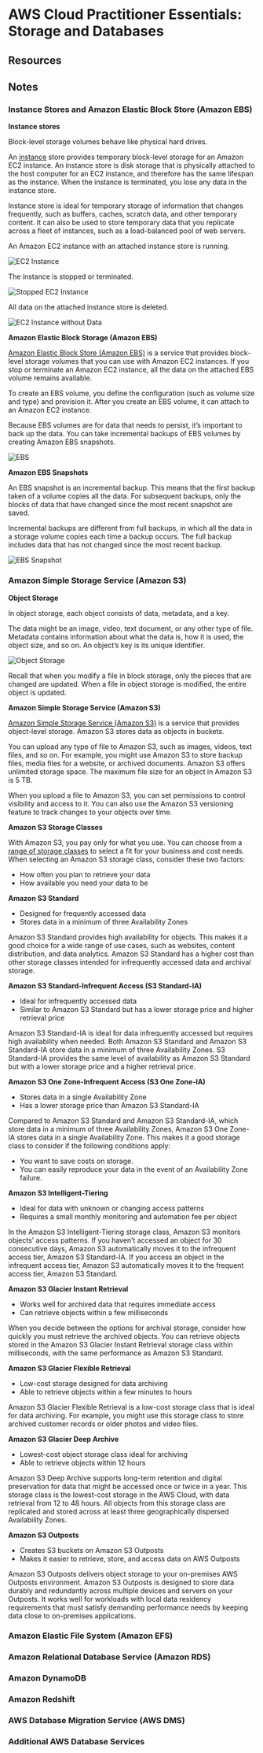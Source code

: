 # AWS Cloud Practitioner Essentials: Storage and Databases

## Resources

## Notes

### Instance Stores and Amazon Elastic Block Store (Amazon EBS)

**Instance stores**

Block-level storage volumes behave like physical hard drives.

An [instance](https://docs.aws.amazon.com/AWSEC2/latest/UserGuide/InstanceStorage.html) store provides temporary block-level storage for an Amazon EC2 instance. An instance store is disk storage that is physically attached to the host computer for an EC2 instance, and therefore has the same lifespan as the instance. When the instance is terminated, you lose any data in the instance store. 

Instance store is ideal for temporary storage of information that changes frequently, such as buffers, caches, scratch data, and other temporary content. It can also be used to store temporary data that you replicate across a fleet of instances, such as a load-balanced pool of web servers.

An Amazon EC2 instance with an attached instance store is running.

![EC2 Instance](../img/instance.png)

The instance is stopped or terminated.

![Stopped EC2 Instance](../img/ec2_instance.png)

All data on the attached instance store is deleted.

![EC2 Instance without Data](../img/instance_with_out_datastore.png)

**Amazon Elastic Block Storage (Amazon EBS)**

[Amazon Elastic Block Store (Amazon EBS)](https://aws.amazon.com/ebs) is a service that provides block-level storage volumes that you can use with Amazon EC2 instances. If you stop or terminate an Amazon EC2 instance, all the data on the attached EBS volume remains available.

To create an EBS volume, you define the configuration (such as volume size and type) and provision it. After you create an EBS volume, it can attach to an Amazon EC2 instance.

Because EBS volumes are for data that needs to persist, it’s important to back up the data. You can take incremental backups of EBS volumes by creating Amazon EBS snapshots.

![EBS](../img/ebs.png)

**Amazon EBS Snapshots**

An EBS snapshot is an incremental backup. This means that the first backup taken of a volume copies all the data. For subsequent backups, only the blocks of data that have changed since the most recent snapshot are saved. 

Incremental backups are different from full backups, in which all the data in a storage volume copies each time a backup occurs. The full backup includes data that has not changed since the most recent backup.

![EBS Snapshot](../img/snapshots.png)

### Amazon Simple Storage Service (Amazon S3)

**Object Storage**

In object storage, each object consists of data, metadata, and a key.

The data might be an image, video, text document, or any other type of file. Metadata contains information about what the data is, how it is used, the object size, and so on. An object’s key is its unique identifier.

![Object Storage](../img/object_storage.png)

Recall that when you modify a file in block storage, only the pieces that are changed are updated. When a file in object storage is modified, the entire object is updated.

**Amazon Simple Storage Service (Amazon S3)**

[Amazon Simple Storage Service (Amazon S3)](https://aws.amazon.com/s3/) is a service that provides object-level storage. Amazon S3 stores data as objects in buckets.

You can upload any type of file to Amazon S3, such as images, videos, text files, and so on. For example, you might use Amazon S3 to store backup files, media files for a website, or archived documents. Amazon S3 offers unlimited storage space. The maximum file size for an object in Amazon S3 is 5 TB.

When you upload a file to Amazon S3, you can set permissions to control visibility and access to it. You can also use the Amazon S3 versioning feature to track changes to your objects over time.

**Amazon S3 Storage Classes**

With Amazon S3, you pay only for what you use. You can choose from a [range of storage classes](https://aws.amazon.com/s3/storage-classes) to select a fit for your business and cost needs. When selecting an Amazon S3 storage class, consider these two factors:

* How often you plan to retrieve your data
* How available you need your data to be

**Amazon S3 Standard**

* Designed for frequently accessed data
* Stores data in a minimum of three Availability Zones

Amazon S3 Standard provides high availability for objects. This makes it a good choice for a wide range of use cases, such as websites, content distribution, and data analytics. Amazon S3 Standard has a higher cost than other storage classes intended for infrequently accessed data and archival storage.

**Amazon S3 Standard-Infrequent Access (S3 Standard-IA)**

* Ideal for infrequently accessed data
* Similar to Amazon S3 Standard but has a lower storage price and higher retrieval price

Amazon S3 Standard-IA is ideal for data infrequently accessed but requires high availability when needed. Both Amazon S3 Standard and Amazon S3 Standard-IA store data in a minimum of three Availability Zones. S3 Standard-IA provides the same level of availability as Amazon S3 Standard but with a lower storage price and a higher retrieval price.

**Amazon S3 One Zone-Infrequent Access (S3 One Zone-IA)**

* Stores data in a single Availability Zone
* Has a lower storage price than Amazon S3 Standard-IA

Compared to Amazon S3 Standard and Amazon S3 Standard-IA, which store data in a minimum of three Availability Zones, Amazon S3 One Zone-IA stores data in a single Availability Zone. This makes it a good storage class to consider if the following conditions apply:

* You want to save costs on storage.
* You can easily reproduce your data in the event of an Availability Zone failure.

**Amazon S3 Intelligent-Tiering**

* Ideal for data with unknown or changing access patterns
* Requires a small monthly monitoring and automation fee per object

In the Amazon S3 Intelligent-Tiering storage class, Amazon S3 monitors objects’ access patterns. If you haven’t accessed an object for 30 consecutive days, Amazon S3 automatically moves it to the infrequent access tier, Amazon S3 Standard-IA. If you access an object in the infrequent access tier, Amazon S3 automatically moves it to the frequent access tier, Amazon S3 Standard.

**Amazon S3 Glacier Instant Retrieval**

* Works well for archived data that requires immediate access
* Can retrieve objects within a few milliseconds

When you decide between the options for archival storage, consider how quickly you must retrieve the archived objects. You can retrieve objects stored in the Amazon S3 Glacier Instant Retrieval storage class within milliseconds, with the same performance as Amazon S3 Standard.

**Amazon S3 Glacier Flexible Retrieval**

* Low-cost storage designed for data archiving
* Able to retrieve objects within a few minutes to hours

Amazon S3 Glacier Flexible Retrieval is a low-cost storage class that is ideal for data archiving. For example, you might use this storage class to store archived customer records or older photos and video files.

**Amazon S3 Glacier Deep Archive**

* Lowest-cost object storage class ideal for archiving
* Able to retrieve objects within 12 hours

Amazon S3 Deep Archive supports long-term retention and digital preservation for data that might be accessed once or twice in a year. This storage class is the lowest-cost storage in the AWS Cloud, with data retrieval from 12 to 48 hours. All objects from this storage class are replicated and stored across at least three geographically dispersed Availability Zones.

**Amazon S3 Outposts**

* Creates S3 buckets on Amazon S3 Outposts
* Makes it easier to retrieve, store, and access data on AWS Outposts

Amazon S3 Outposts delivers object storage to your on-premises AWS Outposts environment. Amazon S3 Outposts is designed to store data durably and redundantly across multiple devices and servers on your Outposts. It works well for workloads with local data residency requirements that must satisfy demanding performance needs by keeping data close to on-premises applications.

### Amazon Elastic File System (Amazon EFS)

### Amazon Relational Database Service (Amazon RDS)

### Amazon DynamoDB

### Amazon Redshift

### AWS Database Migration Service (AWS DMS)

### Additional AWS Database Services

